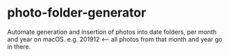 # photo-folder-generator
Automate generation and insertion of photos into date folders, per month and year on macOS. e.g. 201912 &lt;-- all photos from that month and year go in there.
